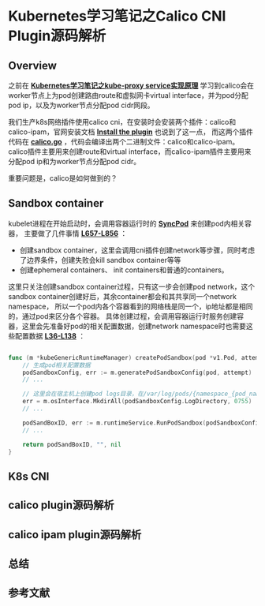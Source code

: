 



# Kubernetes学习笔记之Calico CNI Plugin源码解析


## Overview
之前在 **[Kubernetes学习笔记之kube-proxy service实现原理](https://segmentfault.com/a/1190000038801963)** 学习到calico会在
worker节点上为pod创建路由route和虚拟网卡virtual interface，并为pod分配pod ip，以及为worker节点分配pod cidr网段。

我们生产k8s网络插件使用calico cni，在安装时会安装两个插件：calico和calico-ipam，官网安装文档 **[Install the plugin](https://docs.projectcalico.org/getting-started/kubernetes/hardway/install-cni-plugin#install-the-plugin)** 也说到了这一点，
而这两个插件代码在 **[calico.go](https://github.com/projectcalico/cni-plugin/blob/release-v3.17/cmd/calico/calico.go)** ，代码会编译出两个二进制文件：calico和calico-ipam。
calico插件主要用来创建route和virtual interface，而calico-ipam插件主要用来分配pod ip和为worker节点分配pod cidr。

重要问题是，calico是如何做到的？


## Sandbox container
kubelet进程在开始启动时，会调用容器运行时的 **[SyncPod](https://github.com/kubernetes/kubernetes/blob/release-1.17/pkg/kubelet/kubelet.go#L1692)** 来创建pod内相关容器，
主要做了几件事情 **[L657-L856](https://github.com/kubernetes/kubernetes/blob/release-1.17/pkg/kubelet/kuberuntime/kuberuntime_manager.go#L657-L856)** ：

* 创建sandbox container，这里会调用cni插件创建network等步骤，同时考虑了边界条件，创建失败会kill sandbox container等等
* 创建ephemeral containers、 init containers和普通的containers。

这里只关注创建sandbox container过程，只有这一步会创建pod network，这个sandbox container创建好后，其余container都会和其共享同一个network namespace，
所以一个pod内各个容器看到的网络栈是同一个，ip地址都是相同的，通过pod来区分各个容器。
具体创建过程，会调用容器运行时服务创建容器，这里会先准备好pod的相关配置数据，创建network namespace时也需要这些配置数据 **[L36-L138](https://github.com/kubernetes/kubernetes/blob/release-1.17/pkg/kubelet/kuberuntime/kuberuntime_sandbox.go#L36-L138)** ：

```go

func (m *kubeGenericRuntimeManager) createPodSandbox(pod *v1.Pod, attempt uint32) (string, string, error) {
	// 生成pod相关配置数据
	podSandboxConfig, err := m.generatePodSandboxConfig(pod, attempt)
	// ...

	// 这里会在宿主机上创建pod logs目录，在/var/log/pods/{namespace_{pod_name}_{uid}目录下
	err = m.osInterface.MkdirAll(podSandboxConfig.LogDirectory, 0755)
	// ...

	podSandBoxID, err := m.runtimeService.RunPodSandbox(podSandboxConfig, runtimeHandler)
	// ...

	return podSandBoxID, "", nil
}

```




## K8s CNI



## calico plugin源码解析








## calico ipam plugin源码解析



## 总结







## 参考文献







